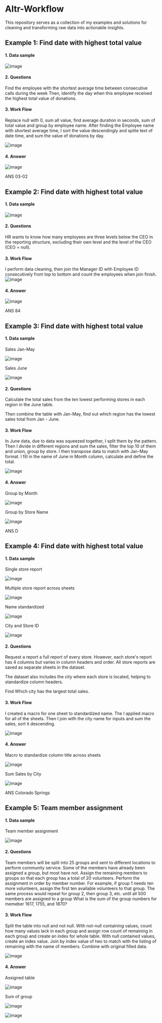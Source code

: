 # Altr-Workflow

This repository serves as a collection of my examples and solutions for cleaning and transforming raw data into actionable insights.

## Example 1: Find date with highest total value
#### 1. Data sample
![image](https://github.com/Tann1901/Altr-Workflow/assets/108020327/16b15bbb-4503-4b04-9df8-8a516f1eca63)

#### 2. Questions
Find the employee with the shortest average time between consecutive calls during the week
Then, identify the day when this employee received the highest total value of donations.

#### 3. Work Flow
Replace null with 0, sum all value, find average duration in seconds, sum of total value and group by employee name.
After finding the Employee name with shortest average time, I sort the value descendingly and splite text of date time, and sum the value of donations by day.

![image](https://github.com/Tann1901/Altr-Workflow/assets/108020327/6f9f11cd-acb6-469c-85f6-7f55400079f5)

#### 4. Answer
![image](https://github.com/Tann1901/Altr-Workflow/assets/108020327/e88aa2dd-040d-44a5-9d3e-3227ef7b18f6)

ANS 03-02

## Example 2: Find date with highest total value
#### 1. Data sample
![image](https://github.com/Tann1901/Altr-Workflow/assets/108020327/3a5faca1-e54a-4934-ba43-6d4e0e719cf2)

#### 2. Questions
HR wants to know how many employees are three levels below the CEO in the reporting structure, excluding their own level and the level of the CEO (CEO = null).

#### 3. Work Flow
I perform data cleaning, then join the Manager ID with Employee ID consecutively from top to bottom and count the employees when join finish.
![image](https://github.com/Tann1901/Altr-Workflow/assets/108020327/3c8c5ea9-a99d-497a-a504-ada878c42829)

#### 4. Answer
![image](https://github.com/Tann1901/Altr-Workflow/assets/108020327/801b70db-8537-4da1-942d-234360bcfc7e)

ANS 84

## Example 3: Find date with highest total value
#### 1. Data sample
Sales Jan-May

![image](https://github.com/Tann1901/Altr-Workflow/assets/108020327/3898f7d5-ce7b-447f-a3df-becd2c2e9ff6)

Sales June

![image](https://github.com/Tann1901/Altr-Workflow/assets/108020327/9a685d8a-fe32-4d8c-8894-d1a0f29ed992)

#### 2. Questions
Calculate the total sales from the ten lowest performing stores in each region in the June table.

Then combine the table with Jan-May, find out which region has the lowest sales total from Jan - June.

#### 3. Work Flow
In June data, due to data was squeezed together, I split them by the pattern. Then I divide in different regions and sum the sales, filter the top 10 of them and union, group by store.
I then transpose data to match with Jan-May format. I fill in the name of June in Month column, calculate and define the total.

![image](https://github.com/Tann1901/Altr-Workflow/assets/108020327/f4cf7224-ee8f-47fd-a265-570078021ac3)

#### 4. Answer
Group by Month

![image](https://github.com/Tann1901/Altr-Workflow/assets/108020327/ede7453f-c80c-469f-b136-57af1ac100e4)

Group by Store Name

![image](https://github.com/Tann1901/Altr-Workflow/assets/108020327/a79ddcd9-17d4-45b4-b8a8-a669b67c1f77)

ANS D

## Example 4: Find date with highest total value
#### 1. Data sample

Single store report

![image](https://github.com/Tann1901/Altr-Workflow/assets/108020327/883abdb3-36d5-41c1-8d0b-15b3b894e74e)

Multiple store report across sheets

![image](https://github.com/Tann1901/Altr-Workflow/assets/108020327/9ccb3978-1abb-44e2-9ec2-27414b0e6db6)

Name standardized

![image](https://github.com/Tann1901/Altr-Workflow/assets/108020327/41a88c2b-1932-4c36-9d2e-575db0891a86)

City and Store ID 

![image](https://github.com/Tann1901/Altr-Workflow/assets/108020327/9e271212-b5d5-4b69-84d8-e87bf5db34b7)


#### 2. Questions
Request a report a full report of every store. However, each store's report has 4 columns but varies in column headers and order. All store reports are saved as separate sheets in the dataset. 

The dataset also includes the city where each store is located, helping to standardize column headers. 

Find Which city has the largest total sales.

#### 3. Work Flow

I created a macro for one sheet to standardized name.
The I applied macro for all of the sheets.
Then I join with the city name for inputs and sum the sales, sort it descending.

![image](https://github.com/Tann1901/Altr-Workflow/assets/108020327/0e8fe11d-d85c-46c5-ad0b-7f7781e51d38)

#### 4. Answer
Macro to standardize column title across sheets 

![image](https://github.com/Tann1901/Altr-Workflow/assets/108020327/bb4d7cac-adab-4630-8bb8-a86849ede0d2)

Sum Sales by City 

![image](https://github.com/Tann1901/Altr-Workflow/assets/108020327/17c8b38e-ea42-4dfd-a1a7-c4d17a55da0d)

ANS Colorado Springs


## Example 5: Team member assignment
#### 1. Data sample

Team member assignment

![image](https://github.com/Tann1901/Altr-Workflow/assets/108020327/33651a64-ebe0-43bb-8888-0f5d77f0006f)


#### 2. Questions
Team members will be split into 25 groups and sent to different locations to perform community service. Some of the members have already been assigned a group, but most have not.
Assign the remaining members to groups so that each group has a total of 20 volunteers.
Perform the assignment in order by member number. For example, if group 1 needs ten more volunteers, assign the first ten available volunteers to that group. The same process would repeat for group 2, then group 3, etc. until all 500 members are assigned to a group
What is the sum of the group numbers for memeber 1617, 1755, and 1870?

#### 3. Work Flow

Split the table into null and not null.
With not-null containing values, count how many values lack in each group and assign row count of remaining in each group and create an index for whole table.
With null contained values, create an index value.
Join by index value of two to match with the listing of remaining with the name of members.
Combine with original filled data.

![image](https://github.com/Tann1901/Altr-Workflow/assets/108020327/30d0bd00-cab8-49b5-ba35-c0223ca08e9c)


#### 4. Answer

Assigned table 

![image](https://github.com/Tann1901/Altr-Workflow/assets/108020327/b82949c2-8dc4-4220-9ed7-855e9ab525bf)

Sum of group 

![image](https://github.com/Tann1901/Altr-Workflow/assets/108020327/4b41f3da-6587-42bd-a524-a05614ba6827)

![image](https://github.com/Tann1901/Altr-Workflow/assets/108020327/3f483e3b-28f4-4118-8fe7-87f237243c4c)

